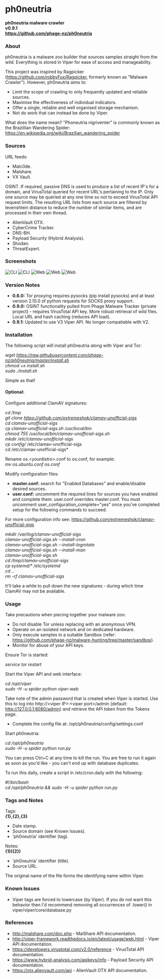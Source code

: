 # ph0neutria #
**ph0neutria malware crawler  
v0.9.1  
https://github.com/phage-nz/ph0neutria**

### About ###
ph0neutria is a malware zoo builder that sources samples straight from the wild. Everything is stored in Viper for ease of access and manageability.  

This project was inspired by Ragpicker (https://github.com/robbyFux/Ragpicker, formerly known as "Malware Crawler"). However, ph0neutria aims to:
- Limit the scope of crawling to only frequently updated and reliable sources.
- Maximise the effectiveness of individual indicators.
- Offer a single, reliable and well organised storage mechanism.
- Not do work that can instead be done by Viper.

What does the name mean? "Phoneutria nigriventer" is commonly known as the Brazillian Wandering Spider: https://en.wikipedia.org/wiki/Brazilian_wandering_spider


### Sources ###
URL feeds:
- Malc0de.  
- Malshare.  
- VX Vault.  

OSINT. If required, passive DNS is used to produce a list of recent IP's for a domain, and VirusTotal queried for recent URL's pertaining to the IP. Only one source may be queried at any one time so not to exceed VirusTotal API request limits. The resulting URL lists from each source are filtered by levenshtein distance to reduce the number of similar items, and are processed in their own thread.
- AlienVault OTX.
- CyberCrime Tracker.
- DNS-BH.
- Payload Security (Hybrid Analysis).
- Shodan.
- ThreatExpert.

### Screenshots ###
![CLI](res/img/cli_1.png "Initial Spawning of Spiders")
![CLI](res/img/cli_2.png "General Operation")
![Web](res/img/viper_1.png "Main Sample Listing")
![Web](res/img/viper_2.png "Sample Overview")
![Web](res/img/viper_3.png "Sample Notes")


### Version Notes ###
- **0.6.0:** Tor proxying requires pysocks (pip install pysocks) and at least version 2.10.0 of python requests for SOCKS proxy support.  
- **0.9.0:** OSINT functionality pulled from Phage Malware Tracker (private project) - requires VirusTotal API key. More robust retrieval of wild files. Local URL and hash caching (reduces API load).  
- **0.9.1:** Updated to use V3 Viper API. No longer compatiable with V2.


### Installation ###
The following script will install ph0neutria along with Viper and Tor:  

*wget https://raw.githubusercontent.com/phage-nz/ph0neutria/master/install.sh  
chmod +x install.sh  
sudo ./install.sh*  

Simple as that!

#### Optional: ####
Configure additional ClamAV signatures:  

*cd /tmp  
git clone https://github.com/extremeshok/clamav-unofficial-sigs  
cd clamav-unofficial-sigs  
cp clamav-unofficial-sigs.sh /usr/local/bin  
chmod 755 /usr/local/bin/clamav-unofficial-sigs.sh  
mkdir /etc/clamav-unofficial-sigs  
cp config/* /etc/clamav-unofficial-sigs  
cd /etc/clamav-unofficial-sigs*  

Rename os.\<yourdistro\>.conf to os.conf, for example:  
*mv os.ubuntu.conf os.conf*  

Modify configuration files:  
- **master.conf:** search for "Enabled Databases" and enable/disable desired sources.  
- **user.conf:** uncomment the required lines for sources you have enabled and complete them. user.conf overrides master.conf. You must uncomment user_configuration_complete="yes" once you've completed setup for the following commands to succeed.  

For more configuration info see: https://github.com/extremeshok/clamav-unofficial-sigs  

*mkdir /var/log/clamav-unofficial-sigs  
clamav-unofficial-sigs.sh --install-cron  
clamav-unofficial-sigs.sh --install-logrotate  
clamav-unofficial-sigs.sh --install-man  
clamav-unofficial-sigs.sh  
cd /tmp/clamav-unofficial-sigs  
cp systemd/\* /etc/systemd  
cd ..  
rm -rf clamav-unofficial-sigs*  

It'll take a while to pull down the new signatures - during which time ClamAV may not be available.


### Usage ###
Take precautions when piecing together your malware zoo:  
- Do not disable Tor unless replacing with an anonymous VPN.
- Operate on an isolated network and on dedicated hardware.
- Only execute samples in a suitable Sandbox (refer: https://github.com/phage-nz/malware-hunting/tree/master/sandbox).
- Monitor for abuse of your API keys.

Ensure Tor is started:  

*service tor restart*  

Start the Viper API and web interface:  

*cd /opt/viper  
sudo -H -u spider python viper-web*  

Take note of the admin password that is created when Viper is started. Use this to log into http://\<viper IP\>:\<viper port\>/admin (default: http://127.0.0.1:8080/admin) and retrieve the API token from the Tokens page.  

- Complete the config file at: /opt/ph0neutria/config/settings.conf  

Start ph0neutria:  

*cd /opt/ph0neutria  
sudo -H -u spider python run.py*

You can press Ctrl+C at any time to kill the run. You are free to run it again as soon as you'd like - you can't end up with database duplicates.

To run this daily, create a script in /etc/cron.daily with the following:  

*#!/bin/bash  
cd /opt/ph0neutria && sudo -H -u spider python run.py*


### Tags and Notes ###
Tags:  
**{1},{2},{3}**  

- Date stamp.
- Source domain (see Known Issues).
- 'ph0neutria' identifier (tag).

Notes:  
**{1)({2})**

- 'ph0neutria' identifier (title).
- Source URL.  

The original name of the file forms the identifying name within Viper.


### Known Issues ###
- Viper tags are forced to lowercase (by Viper). If you do not want this behavior then I'd recommend removing all occurrences of .lower() in viper/viper/core/database.py


### References ###
- http://malshare.com/doc.php - MalShare API documentation.
- http://viper-framework.readthedocs.io/en/latest/usage/web.html - Viper API documentation.
- https://developers.virustotal.com/v2.0/reference - VirusTotal API documentation.
- https://www.hybrid-analysis.com/apikeys/info - Payload Security API documentation.
- https://otx.alienvault.com/api - AlienVault OTX API documentation.
